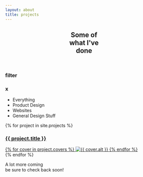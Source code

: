 ```yaml
---
layout: about
title: projects
---
```


<section title="Some of what I've done" id="projects">
    <header>
        <h2 class="titulo-bloco">Some of<br>what I've<br>done</h2>
    </header>
    <aside class="filter">
        <h3 class="filter-open">filter</h3>
        <h3 class="filter-close">x</h3>
        <ul class="filter-options">
            <li id="everything" class="filter-selected">Everything</li>
            <li id="product">Product Design</li>
            <li id="websites">Websites</li>
            <li id="general">General Design Stuff</li>
        </ul>
    </aside>
    <div id="bloco-work">
        {% for project in site.projects %}
        <a href="{{ site.baseurl }}/projects/{{ project.slug }}" class=" project {{ project.slug }} filter-{{ project.category }}">
            <article>
                <h3>{{ project.title }}</h3>
                {% for cover in project.covers %}
                    <img class="lazy" data-src="{{ cover.url }}" alt="{{ cover.alt }}">
                {% endfor %}
            </article>
        </a>
        {% endfor %}
    </div>
    <footer>
        <p>A lot more coming<br>be sure to check back soon!</p>
    </footer>
</section>

<script language="javascript" type="text/javascript" src="{{ "/assets/js/filter.js" | relative_url }}"></script>